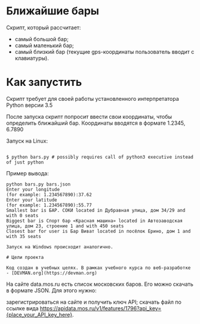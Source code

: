 # Ближайшие бары

Скрипт, который рассчитает:

* самый большой бар;
* самый маленький бар;
* самый близкий бар (текущие gps-координаты пользователь вводит с клавиатуры).

# Как запустить

Скрипт требует для своей работы установленного интерпретатора Python версии 3.5

После запуска скрипт попросит ввести свои координаты, чтобы определить ближайший бар. Координаты вводятся в формате 1.2345, 6.7890

Запуск на Linux:

```#!bash

$ python bars.py # possibly requires call of python3 executive instead of just python
```

Пример вывода:

```
python bars.py bars.json
Enter your longitude
(for example: 1.234567890):37.62
Enter your latitude
(for example: 1.234567890):55.77
Smallest bar is БАР. СОКИ located in Дубравная улица, дом 34/29 and with 0 seats
Biggest bar is Спорт бар «Красная машина» located in Автозаводская улица, дом 23, строение 1 and with 450 seats
Closest bar for user is Бар Виват located in посёлок Ерино, дом 1 and with 35 seats

Запуск на Windows происходит аналогично.

# Цели проекта

Код создан в учебных целях. В рамках учебного курса по веб-разработке - [DEVMAN.org](https://devman.org)
```

На сайте data.mos.ru есть список московских баров. Его можно скачать в формате JSON. Для этого нужно:

зарегистрироваться на сайте и получить ключ API;
скачать файл по ссылке вида https://apidata.mos.ru/v1/features/1796?api_key={place_your_API_key_here}.